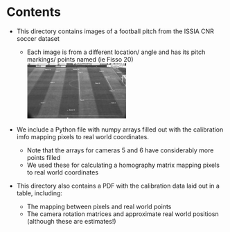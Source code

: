 # Contents

- This directory contains images of a football pitch from the ISSIA CNR soccer dataset 
  - Each image is from a different location/ angle and has its pitch markings/ points named (ie Fisso 20)
<img src="Reference-Camera-1.bmp" width="50%"> </p>
  
- We include a Python file with numpy arrays filled out with the calibration imfo mapping pixels to real world coordinates.
  - Note that the arrays for cameras 5 and 6 have considerably more points filled 
  - We used these for calculating a homography matrix mapping pixels to real world coordinates


- This directory also contains a PDF with the calibration data laid out in a table, including: 
  - The mapping between pixels and real world points
  - The camera rotation matrices and approximate real world positiosn (although these are estimates!)
